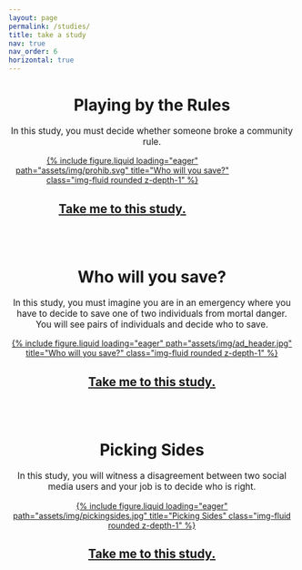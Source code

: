 ```yaml
---
layout: page
permalink: /studies/
title: take a study
nav: true
nav_order: 6
horizontal: true
---
```


<h1 style="text-align: center;"><b>Playing by the Rules</b></h1>

<div class="row justify-content-center" style="max-width: 800px; margin: 0 auto;">
    <div class="col-12">
        <p style="font-size: 1.1em; text-align: center;">
            In this study, you must decide whether someone broke a community rule.
        </p>
    </div>
</div>

<div class="row justify-content-center">
    <div class="col-sm" style="max-width: 400px; width: 100%; text-align: center;">
        <a href="https://mscilab.com/studies/3/">
            {% include figure.liquid loading="eager" path="assets/img/prohib.svg" title="Who will you save?" class="img-fluid rounded z-depth-1" %}
        </a>
        <h2><a href="https://mscilab.com/studies/3/">Take me to this study.</a></h2>
    </div>
</div>
<br><br>

<h1 style="text-align: center;"><b>Who will you save?</b></h1>

<div class="row justify-content-center" style="max-width: 800px; margin: 0 auto;">
    <div class="col-12">
        <p style="font-size: 1.1em; text-align: center;">
            In this study, you must imagine you are in an emergency where you have to decide to save one of two individuals from mortal danger. You will see pairs of individuals and decide who to save.
        </p>
    </div>
</div>

<div class="row justify-content-center">
    <div class="col-sm" style="max-width: 600px; width: 100%; text-align: center;">
    <a href="https://mscilab.com/studies/1/">
        {% include figure.liquid loading="eager" path="assets/img/ad_header.jpg" title="Who will you save?" class="img-fluid rounded z-depth-1" %}
    </a>
        <h2><a href="https://mscilab.com/studies/1/">Take me to this study.</a></h2>
    </div>
</div>
<br><br>
<h1 style="text-align: center;"><b>Picking Sides</b></h1>

<div class="row justify-content-center" style="max-width: 800px; margin: 0 auto;">
    <div class="col-12">
        <p style="font-size: 1.1em; text-align: center;">
            In this study, you will witness a disagreement between two social media users and your job is to decide who is right.
        </p>
    </div>
</div>

<div class="row justify-content-center">
    <div class="col-sm" style="max-width: 600px; width: 100%; text-align: center;">
        <a href="https://mscilab.com/studies/2/">
        {% include figure.liquid loading="eager" path="assets/img/pickingsides.jpg" title="Picking Sides" class="img-fluid rounded z-depth-1" %}
        </a>
        <h2><a href="https://mscilab.com/studies/2/">Take me to this study.</a></h2>
    </div>
</div>

